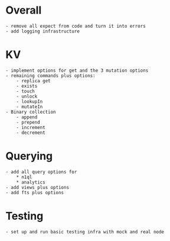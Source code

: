 # Overall
    - remove all expect from code and turn it into errors
    - add logging infrastructure

# KV
    - implement options for get and the 3 mutation options
    - remaining commands plus options:
        - replica get
        - exists
        - touch
        - unlock
        - lookupIn
        - mutateIn
    - Binary collection
        - append
        - prepend
        - increment
        - decrement

# Querying
    - add all query options for
        * n1ql
        * analytics
    - add views plus options
    - add fts plus options

# Testing
    - set up and run basic testing infra with mock and real node